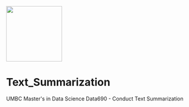 <img src="Text_Summarization/Images/UMBC_Graduate_School.jpg" width="150">

# Text_Summarization
UMBC Master's in Data Science Data690 - Conduct Text Summarization 
